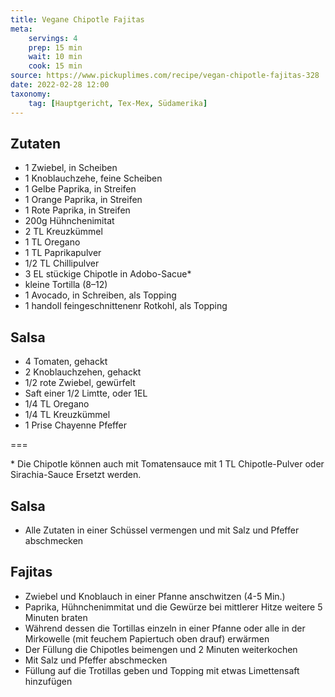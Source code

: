 ```yaml
---
title: Vegane Chipotle Fajitas
meta:
    servings: 4
    prep: 15 min
    wait: 10 min
    cook: 15 min
source: https://www.pickuplimes.com/recipe/vegan-chipotle-fajitas-328
date: 2022-02-28 12:00
taxonomy:
    tag: [Hauptgericht, Tex-Mex, Südamerika]
---
```

## Zutaten

* 1 Zwiebel, in Scheiben
* 1 Knoblauchzehe, feine Scheiben
* 1 Gelbe Paprika, in Streifen
* 1 Orange Paprika, in Streifen
* 1 Rote Paprika, in Streifen
* 200g Hühnchenimitat
* 2 TL Kreuzkümmel
* 1 TL Oregano
* 1 TL Paprikapulver
* 1/2 TL Chillipulver
* 3 EL stückige Chipotle in Adobo-Sacue*
* kleine Tortilla (8–12)
* 1 Avocado, in Schreiben, als Topping
* 1 handoll feingeschnittenenr Rotkohl, als Topping

## Salsa

* 4 Tomaten, gehackt
* 2 Knoblauchzehen, gehackt
* 1/2 rote Zwiebel, gewürfelt
* Saft einer 1/2 Limtte, oder 1EL
* 1/4 TL Oregano
* 1/4 TL Kreuzkümmel
* 1 Prise Chayenne Pfeffer


===

\* Die Chipotle können auch mit Tomatensauce mit 1 TL Chipotle-Pulver oder Sirachia-Sauce Ersetzt werden.

## Salsa
* Alle Zutaten in einer Schüssel vermengen und mit Salz und Pfeffer abschmecken

## Fajitas

* Zwiebel und Knoblauch in einer Pfanne anschwitzen (4-5 Min.)
* Paprika, Hühnchenimmitat und die Gewürze bei mittlerer Hitze weitere 5 Minuten braten
* Während dessen die Tortillas einzeln in einer Pfanne oder alle in der Mirkowelle (mit feuchem Papiertuch oben drauf) erwärmen
* Der Füllung die Chipotles beimengen und 2 Minuten weiterkochen
* Mit Salz und Pfeffer abschmecken
* Füllung auf die Trotillas geben und Topping mit etwas Limettensaft hinzufügen
